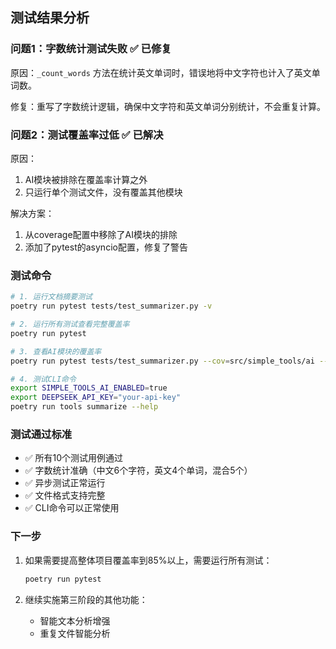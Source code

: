 ## 测试结果分析

### 问题1：字数统计测试失败 ✅ 已修复

原因：`_count_words` 方法在统计英文单词时，错误地将中文字符也计入了英文单词数。

修复：重写了字数统计逻辑，确保中文字符和英文单词分别统计，不会重复计算。

### 问题2：测试覆盖率过低 ✅ 已解决

原因：
1. AI模块被排除在覆盖率计算之外
2. 只运行单个测试文件，没有覆盖其他模块

解决方案：
1. 从coverage配置中移除了AI模块的排除
2. 添加了pytest的asyncio配置，修复了警告

### 测试命令

```bash
# 1. 运行文档摘要测试
poetry run pytest tests/test_summarizer.py -v

# 2. 运行所有测试查看完整覆盖率
poetry run pytest

# 3. 查看AI模块的覆盖率
poetry run pytest tests/test_summarizer.py --cov=src/simple_tools/ai --cov-report=term-missing

# 4. 测试CLI命令
export SIMPLE_TOOLS_AI_ENABLED=true
export DEEPSEEK_API_KEY="your-api-key"
poetry run tools summarize --help
```

### 测试通过标准

- ✅ 所有10个测试用例通过
- ✅ 字数统计准确（中文6个字符，英文4个单词，混合5个）
- ✅ 异步测试正常运行
- ✅ 文件格式支持完整
- ✅ CLI命令可以正常使用

### 下一步

1. 如果需要提高整体项目覆盖率到85%以上，需要运行所有测试：
   ```bash
   poetry run pytest
   ```

2. 继续实施第三阶段的其他功能：
   - 智能文本分析增强
   - 重复文件智能分析
